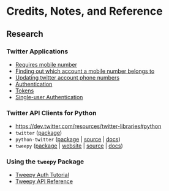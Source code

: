 # Credits, Notes, and Reference

## Research

### Twitter Applications

  + [Requires mobile number](https://support.twitter.com/articles/110250-adding-your-mobile-number-to-your-account-via-web)
  + [Finding out which account a mobile number belongs to](https://support.twitter.com/articles/95277)
  + [Updating twitter account phone numbers](https://support.twitter.com/articles/81940)
  + [Authentication](https://dev.twitter.com/oauth/overview)
  + [Tokens](https://dev.twitter.com/oauth/overview/application-owner-access-tokens)
  + [Single-user Authentication](https://dev.twitter.com/oauth/overview/single-user)

### Twitter API Clients for Python

  + https://dev.twitter.com/resources/twitter-libraries#python
  + `twitter` ([package](https://pypi.python.org/pypi/twitter))
  + `python-twitter` ([package](https://pypi.python.org/pypi/python-twitter/) | [source](https://github.com/bear/python-twitter) | [docs](https://python-twitter.readthedocs.io/en/latest/))
  + `tweepy` ([package](https://pypi.python.org/pypi/tweepy/3.5.0) | [website](http://www.tweepy.org/) | [source](https://github.com/tweepy/tweepy) | [docs](http://tweepy.readthedocs.io/en/v3.5.0/))

### Using the `tweepy` Package

  + [Tweepy Auth Tutorial](http://tweepy.readthedocs.io/en/v3.5.0/auth_tutorial.html#auth-tutorial)
  + [Tweepy API Reference](http://tweepy.readthedocs.io/en/v3.5.0/api.html#api-reference)
